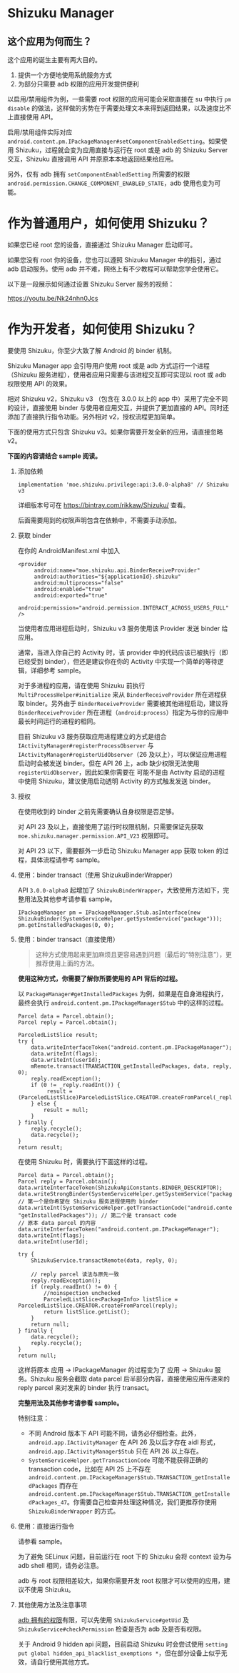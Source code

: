 # Shizuku Manager

## 这个应用为何而生？

这个应用的诞生主要有两大目的。

1. 提供一个方便地使用系统服务方式
2. 为部分只需要 adb 权限的应用开发提供便利

以启用/禁用组件为例，一些需要 root 权限的应用可能会采取直接在 su 中执行 `pm disable` 的做法，这样做的劣势在于需要处理文本来得到返回结果，以及速度比不上直接使用 API。

启用/禁用组件实际对应 `android.content.pm.IPackageManager#setComponentEnabledSetting`。如果使用 Shizuku，过程就会变为应用直接与运行在 root 或是 adb 的 Shizuku Server 交互，Shizuku 直接调用 API 并原原本本地返回结果给应用。

另外，仅有 adb 拥有 `setComponentEnabledSetting` 所需要的权限 `android.permission.CHANGE_COMPONENT_ENABLED_STATE`，adb 使用也变为可能。

# 作为普通用户，如何使用 Shizuku？

如果您已经 root 您的设备，直接通过 Shizuku Manager 启动即可。

如果您没有 root 你的设备，您也可以遵照 Shizuku Manager 中的指引，通过 adb 启动服务。使用 adb 并不难，网络上有不少教程可以帮助您学会使用它。

以下是一段展示如何通过设置 Shizuku Server 服务的视频：

<https://youtu.be/Nk24nhn0Jcs>

# 作为开发者，如何使用 Shizuku？

要使用 Shizuku，你至少大致了解 Android 的 binder 机制。

Shizuku Manager app 会引导用户使用 root 或是 adb 方式运行一个进程（Shizuku 服务进程），使用者应用只需要与该进程交互即可实现以 root 或 adb 权限使用 API 的效果。

相对 Shizuku v2，Shizuku v3 （包含在 3.0.0 以上的 app 中）采用了完全不同的设计，直接使用 binder 与使用者应用交互，并提供了更加直接的 API。同时还添加了直接执行指令功能。另外相对 v2，授权流程更加简单。

下面的使用方式只包含 Shizuku v3。如果你需要开发全新的应用，请直接忽略 v2。

**下面的内容请结合 sample 阅读。**

1. 添加依赖
   
   ```
   implementation 'moe.shizuku.privilege:api:3.0.0-alpha8' // Shizuku v3
   ```

   详细版本号可在 https://bintray.com/rikkaw/Shizuku/ 查看。

   后面需要用到的权限声明包含在依赖中，不需要手动添加。
   
2. 获取 binder

   在你的 AndroidManifest.xml 中加入

   ```
   <provider
        android:name="moe.shizuku.api.BinderReceiveProvider"
        android:authorities="${applicationId}.shizuku"
        android:multiprocess="false"
        android:enabled="true"
        android:exported="true"
        android:permission="android.permission.INTERACT_ACROSS_USERS_FULL" />
   ```

   当使用者应用进程启动时，Shizuku v3 服务使用该 Provider 发送 binder 给应用。

   通常，当进入你自己的 Activity 时，该 provider 中的代码应该已被执行（即已经受到 binder），但还是建议你在你的 Activity 中实现一个简单的等待逻辑，详细参考 sample。

   对于多进程的应用，请在使用 Shizuku 前执行 `MultiProcessHelper#initialize` 来从 `BinderReceiveProvider` 所在进程获取 binder。另外由于 `BinderReceiveProvider` 需要被其他进程启动，建议将 `BinderReceiveProvider` 所在进程（`android:process`）指定为与你的应用中最长时间运行的进程的相同。

   目前 Shizuku v3 服务获取应用进程建立的方式是组合 `IActivityManager#registerProcessObserver` 与 `IActivityManager#registerUidObserver`（26 及以上），可以保证应用进程启动时会被发送 binder。但在 API 26 上，adb 缺少权限无法使用 `registerUidObserver`，因此如果你需要在 可能不是由 Activity 启动的进程 中使用 Shizuku，建议使用启动透明 Activity 的方式触发发送 binder。

3. 授权

   在使用收到的 binder 之前先需要确认自身权限是否足够。

   对 API 23 及以上，直接使用了运行时权限机制，只需要保证先获取 `moe.shizuku.manager.permission.API_V23` 权限即可。

   对 API 23 以下，需要额外一步启动 Shizuku Manager app 获取 token 的过程，具体流程请参考 sample。

4. 使用：binder transact（使用 ShizukuBinderWrapper）

   API `3.0.0-alpha8` 起增加了 `ShizukuBinderWrapper`，大致使用方法如下，完整用法及其他参考请参看 sample。

   ```
   IPackageManager pm = IPackageManager.Stub.asInterface(new ShizukuBinder(SystemServiceHelper.getSystemService("package")));
   pm.getInstalledPackages(0, 0);
   ```

5. 使用：binder transact（直接使用）

   > 这种方式使用起来更加麻烦且更容易遇到问题（最后的“特别注意”），更推荐使用上面的方法。
   
   **使用这种方式，你需要了解你所要使用的 API 背后的过程。**

   以 `PackageManager#getInstalledPackages` 为例，如果是在自身进程执行，最终会执行 `android.content.pm.IPackageManager$Stub` 中的这样的过程。

   ```
   Parcel data = Parcel.obtain();
   Parcel reply = Parcel.obtain();

   ParceledListSlice result;
   try {
       data.writeInterfaceToken("android.content.pm.IPackageManager");
       data.writeInt(flags);
       data.writeInt(userId);
       mRemote.transact(TRANSACTION_getInstalledPackages, data, reply, 0);
       reply.readException();
       if (0 != _reply.readInt()) {
            result = (ParceledListSlice)ParceledListSlice.CREATOR.createFromParcel(_reply);
       } else {
           result = null;
       }
   } finally {
       reply.recycle();
       data.recycle();
   }
   return result;
   ```

   在使用 Shizuku 时，需要执行下面这样的过程。

   ```
   Parcel data = Parcel.obtain();
   Parcel reply = Parcel.obtain();
   data.writeInterfaceToken(ShizukuApiConstants.BINDER_DESCRIPTOR);
   data.writeStrongBinder(SystemServiceHelper.getSystemService("package")); // 第一个是你希望在 Shizuku 服务进程使用的 binder
   data.writeInt(SystemServiceHelper.getTransactionCode("android.content.pm.IPackageManager", "getInstalledPackages")); // 第二个是 transact code
   // 原本 data parcel 的内容
   data.writeInterfaceToken("android.content.pm.IPackageManager");
   data.writeInt(flags);
   data.writeInt(userId);

   try {
       ShizukuService.transactRemote(data, reply, 0);
	   
	   // reply parcel 读法与原先一致
       reply.readException();
       if (reply.readInt() != 0) {
           //noinspection unchecked
           ParceledListSlice<PackageInfo> listSlice = ParceledListSlice.CREATOR.createFromParcel(reply);
           return listSlice.getList();
       }
       return null;
   } finally {
       data.recycle();
       reply.recycle();
   }
   return null;
   ```

   这样将原本 应用 -> IPackageManager 的过程变为了 应用 -> Shizuku 服务。Shizuku 服务会截取 data parcel 后半部分内容，直接使用应用传递来的 reply parcel 来对发来的 binder 执行 transact。 

   **完整用法及其他参考请参看 sample。**

   特别注意：
   
   * 不同 Android 版本下 API 可能不同，请务必仔细检查。此外，`android.app.IActivityManager` 在 API 26 及以后才存在 aidl 形式， `android.app.IActivityManager$Stub` 只在 API 26 以上存在。
   * `SystemServiceHelper.getTransactionCode` 可能不能获得正确的 transaction code，比如在 API 25 上不存在 `android.content.pm.IPackageManager$Stub.TRANSACTION_getInstalledPackages` 而存在 `android.content.pm.IPackageManager$Stub.TRANSACTION_getInstalledPackages_47`。你需要自己检查并处理这种情况，我们更推荐你使用 `ShizukuBinderWrapper` 的方式。

6. 使用：直接运行指令
     
   请参看 sample。

   为了避免 SELinux 问题，目前运行在 root 下的 Shizuku 会将 context 设为与 adb shell 相同，请务必注意。

   adb 与 root 权限相差较大，如果你需要开发 root 权限才可以使用的应用，建议不使用 Shizuku。

7. 其他使用方法及注意事项

   [adb 拥有的权限](https://github.com/aosp-mirror/platform_frameworks_base/blob/master/packages/Shell/AndroidManifest.xml)有限，可以先使用 `ShizukuService#getUid` 及 `ShizukuService#checkPermission` 检查是否为 adb 及是否有权限。

   关于 Android 9 hidden api 问题，目前启动 Shizuku 时会尝试使用 `setting put global hidden_api_blacklist_exemptions *`，但在部分设备上似乎无效，请自行使用其他方式。